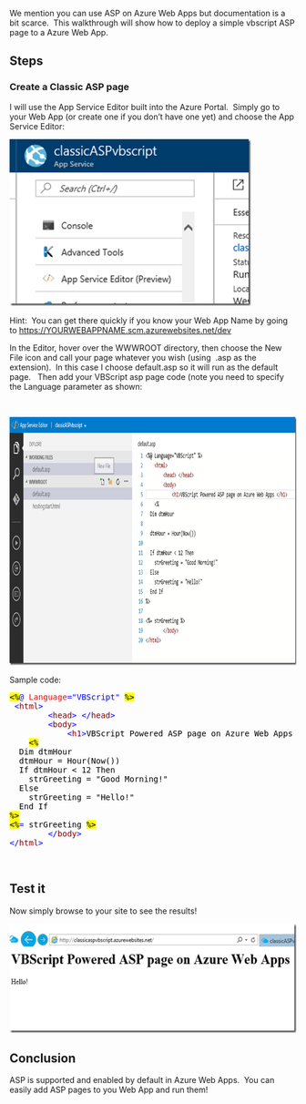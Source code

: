 

We mention you can use ASP on Azure Web Apps but documentation is a bit scarce.&nbsp; This walkthrough will show how to deploy a simple vbscript ASP page to a Azure Web App.

## Steps

### Create a Classic ASP page

I will use the App Service Editor built into the Azure Portal.&nbsp; Simply go to your Web App (or create one if you don’t have one yet) and choose the App Service Editor:

[<img loading="lazy" title="snip_20170511085109" style="border-left-width: 0px;border-right-width: 0px;border-bottom-width: 0px;padding-top: 0px;padding-left: 0px;padding-right: 0px;border-top-width: 0px" border="0" alt="snip_20170511085109" src="/assets/images/2017/05/snip_20170511085109_thumb.png" width="424" height="293" />](/assets/images/2017/05/snip_20170511085109.png)

Hint:&nbsp; You can get there quickly if you know your Web App Name by going to https://YOURWEBAPPNAME.scm.azurewebsites.net/dev 

In the Editor, hover over the WWWROOT directory, then choose the New File icon and call your page whatever you wish (using&nbsp; .asp as the extension).&nbsp; In this case I choose default.asp so it will run as the default page.&nbsp;&nbsp; Then add your VBScript asp page code (note you need to specify the Language parameter as shown:

&nbsp;

[<img loading="lazy" title="snip_20170511085403" style="border-left-width: 0px;border-right-width: 0px;border-bottom-width: 0px;padding-top: 0px;padding-left: 0px;padding-right: 0px;border-top-width: 0px" border="0" alt="snip_20170511085403" src="/assets/images/2017/05/snip_20170511085403_thumb.png" width="914" height="436" />](/assets/images/2017/05/snip_20170511085403.png)

Sample code:

<pre class="code"><span style="background: yellow;color: black">&lt;%</span><span style="color: blue">@ </span><span style="color: red">Language</span><span style="color: blue">="VBScript" </span><span style="background: yellow;color: black">%&gt;
</span><span style="color: black"> </span><span style="color: blue">&lt;</span><span style="color: maroon">html</span><span style="color: blue">&gt;
        &lt;</span><span style="color: maroon">head</span><span style="color: blue">&gt; &lt;/</span><span style="color: maroon">head</span><span style="color: blue">&gt;
        &lt;</span><span style="color: maroon">body</span><span style="color: blue">&gt;
            &lt;</span><span style="color: maroon">h1</span><span style="color: blue">&gt;</span><span style="color: black">VBScript Powered ASP page on Azure Web Apps </span><span style="color: blue">&lt;/</span><span style="color: maroon">h1</span><span style="color: blue">&gt;
    </span><span style="background: yellow;color: black">&lt;%</span><span style="color: black">
  Dim dtmHour
  dtmHour = Hour(Now())
  If dtmHour &lt; 12 Then
    strGreeting = "Good Morning!"
  Else
    strGreeting = "Hello!"
  End If
</span><span style="background: yellow;color: black">%&gt;</span><span style="color: black">
</span><span style="background: yellow;color: black">&lt;%</span><span style="color: blue">= </span><span style="color: black">strGreeting </span><span style="background: yellow;color: black">%&gt;</span><span style="color: black">
        </span><span style="color: blue">&lt;/</span><span style="color: maroon">body</span><span style="color: blue">&gt;
&lt;/</span><span style="color: maroon">html</span><span style="color: blue">&gt;</span></pre>

&nbsp;

## 

## Test it

Now simply browse to your site to see the results!

[<img loading="lazy" title="snip_20170511085701" style="border-left-width: 0px;border-right-width: 0px;border-bottom-width: 0px;padding-top: 0px;padding-left: 0px;padding-right: 0px;border-top-width: 0px" border="0" alt="snip_20170511085701" src="/assets/images/2017/05/snip_20170511085701_thumb.png" width="560" height="192" />](/assets/images/2017/05/snip_20170511085701.png)

## 

## Conclusion

ASP is supported and enabled by default in Azure Web Apps.&nbsp; You can easily add ASP pages to you Web App and run them!